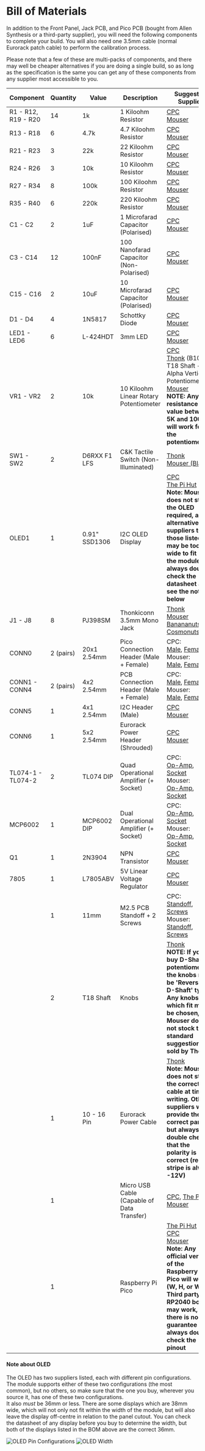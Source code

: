 # Bill of Materials

In addition to the Front Panel, Jack PCB, and Pico PCB (bought from Allen Synthesis or a third-party supplier), you will need the following components to complete your build.
You will also need one 3.5mm cable (normal Eurorack patch cable) to perform the calibration process.  
  
Please note that a few of these are multi-packs of components, and there may well be cheaper alternatives if you are doing a single build, so as long as the specification is the same you can get any of these components from any supplier most accessible to you.

| Component | Quantity | Value | Description | Suggested Supplier
|-|-|-|-|-|
| R1 - R12, R19 - R20 | 14 | 1k | 1 Kiloohm Resistor | [CPC](https://cpc.farnell.com/unbranded/mf25-1k/resistor-0-25w-1-1k/dp/RE03722)<br>[Mouser](https://www.mouser.co.uk/ProductDetail/YAGEO/MF0207FRE52-1K?qs=8uu3sA0mUdvCQE3OPmDzOQ%3D%3D)
|R13 - R18 | 6 | 4.7k | 4.7 Kiloohm Resistor | [CPC](https://cpc.farnell.com/unbranded/mf25-4k7/resistor-0-25w-1-4k7/dp/RE03757)<br>[Mouser](https://www.mouser.co.uk/ProductDetail/TE-Connectivity-Holsworthy/LR1F4K7?qs=ip69W3eHERXYYCvJ5kqIlw%3D%3D)
| R21 - R23 | 3 | 22k | 22 Kiloohm Resistor | [CPC](https://cpc.farnell.com/unbranded/mf25-22k/resistor-0-25w-1-22k/dp/RE03743)<br>[Mouser](https://www.mouser.co.uk/ProductDetail/YAGEO/MFR25SFTE26-20K?qs=xZ%2FP%252Ba9zWqbQbDvFESXcPA%3D%3D)
| R24 - R26 | 3 | 10k | 10 Kiloohm Resistor | [CPC](https://cpc.farnell.com/unbranded/mf25-10k/resistor-0-25w-1-10k/dp/RE03723)<br>[Mouser](https://www.mouser.co.uk/ProductDetail/YAGEO/MFR50SJT-52-10K?qs=xZ%2FP%252Ba9zWqZ4kQrxBn79Xw%3D%3D)
| R27 - R34 | 8 | 100k | 100 Kiloohm Resistor | [CPC](https://cpc.farnell.com/unbranded/mf25-100k/resistor-0-25w-1-100k/dp/RE03724)<br>[Mouser](https://www.mouser.co.uk/ProductDetail/YAGEO/MFR-25FRF52-100K?qs=5furm%2FeQHzRFPw%252B0Jam4HA%3D%3D)
| R35 - R40 | 6 | 220k | 220 Kiloohm Resistor | [CPC](https://cpc.farnell.com/unbranded/mf25-220k/resistor-0-25w-1-220k/dp/RE03744)<br>[Mouser](https://www.mouser.co.uk/ProductDetail/YAGEO/MFR-25FRF52-220K?qs=oAGoVhmvjhyfB1wbipURwA%3D%3D)
| C1 - C2 | 2 | 1uF | 1 Microfarad Capacitor (Polarised)| [CPC](https://cpc.farnell.com/multicomp/mcmhr50v105m4x7/capacitor-1uf-50v-radial-105-deg/dp/CA08237)<br>[Mouser](https://www.mouser.co.uk/ProductDetail/Wurth-Elektronik/860020672005?qs=sGAEpiMZZMvwFf0viD3Y3aZipiehufnXRX2q5wk7uNTcZUT6dWr5eQ%3D%3D)
| C3 - C14 | 12 | 100nF | 100 Nanofarad Capacitor (Non-Polarised)| [CPC](https://cpc.farnell.com/multicomp/mcrr50104x7rk0050/capacitor-100nf-50v/dp/CA06296)<br>[Mouser](https://www.mouser.co.uk/ProductDetail/Vishay-BC-Components/K104K10X7RF53H5?qs=sGAEpiMZZMvsSlwiRhF8qnONkpDJ9RVUIcC8TOH9a1g%3D)
| C15 - C16 | 2 | 10uF | 10 Microfarad Capacitor (Polarised)| [CPC](https://cpc.farnell.com/panasonic/eeueb1j100s/capacitor-10uf-63v-5x11mm/dp/CA08350)<br>[Mouser](https://www.mouser.co.uk/ProductDetail/Wurth-Elektronik/860010572002?qs=sGAEpiMZZMvwFf0viD3Y3aZipiehufnXloYlz5dNHYxyyWV8D0mqrA%3D%3D)
| D1 - D4 | 4 | 1N5817 | Schottky Diode | [CPC](https://cpc.farnell.com/multicomp-pro/1n5817/schottky-rectifier-1a-20v-do-204al/dp/SC15528)<br>[Mouser](https://www.mouser.co.uk/ProductDetail/Diotec-Semiconductor/1N5817?qs=OlC7AqGiEDkUjhPY%2FT8RQg%3D%3D)
| LED1 - LED6 | 6 | L-424HDT | 3mm LED | [CPC](https://cpc.farnell.com/kingbright/l-424hdt/led-flat-top-3mm-red/dp/SC11541)<br>[Mouser](https://www.mouser.co.uk/ProductDetail/Kingbright/WP424IDT?qs=58z0TXQGVSSLYuj%2FWm1qPQ%3D%3D)
| VR1 - VR2 | 2 | 10k | 10 Kiloohm Linear Rotary Potentiometer | [CPC](https://cpc.farnell.com/alps/rk09k11310kb/potentiometer-10k-lin/dp/RE04560)<br>[Thonk](https://www.thonk.co.uk/shop/alpha-9mm-pots-vertical-t18/) (B10K - T18 Shaft - Alpha Vertical Potentiometer)<br>[Mouser](https://www.mouser.co.uk/ProductDetail/BI-Technologies-TT-Electronics/P0915N-QC15BR50K?qs=xIkB7y1OTopOO5PcLc3nGA%3D%3D)<br>**NOTE: Any resistance value between 5K and 100K will work for the potentiometers**
| SW1 - SW2 | 2 | D6RXX F1 LFS | C&K Tactile Switch (Non-Illuminated) | [Thonk](https://www.thonk.co.uk/shop/radio-music-switch/)<br>[Mouser (Black)](https://www.mouser.co.uk/ProductDetail/CK/D6R90F1LFS?qs=WS%2FiepCTwPDejJXcQ7Ir1g%3D%3D&countrycode=US&currencycode=USD)
| OLED1 | 1 | 0.91" SSD1306 | I2C OLED Display | [CPC](https://cpc.farnell.com/winstar/wea012832fwpp3n00000/oled-display-128x32-white-i2c/dp/SC15661)<br>[The Pi Hut](https://thepihut.com/products/0-91-oled-display-module)<br>**Note: Mouser does not stock the OLED required, and alternative suppliers to those listed may be too wide to fit in the module - always double check the datasheet and see the note below**
| J1 - J8 | 8 | PJ398SM | Thonkiconn 3.5mm Mono Jack | [Thonk](https://www.thonk.co.uk/shop/thonkiconn/)<br>[Mouser](https://www.mouser.co.uk/ProductDetail/Adafruit/4031?qs=u16ybLDytRatVTT4ndlXOw%3D%3D)<br>[Banananuts](https://www.thonk.co.uk/shop/bananuts/)<br>[Cosmonuts](https://www.thonk.co.uk/shop/cosmonuts/)
| CONN0 | 2 (pairs) | 20x1 2.54mm | Pico Connection Header (Male + Female) | CPC:<br>[Male](https://cpc.farnell.com/harwin/m22-2012005/header-vertical-1row-20way/dp/CN14644), [Female](https://cpc.farnell.com/multicomp/2212s-20sg-85/socket-pcb-1-row-20way/dp/CN14539)<br>Mouser:<br>[Male](https://www.mouser.co.uk/ProductDetail/Amphenol-FCI/10129378-920001BLF?qs=0lQeLiL1qyYln8p37ftVpg%3D%3D), [Female]([https://www.mouser.co.uk/ProductDetail/TE-Connectivity/2-215300-0?qs=sjGyaCEB9eZSIZ2k7cAg6Q%3D%3D](https://www.mouser.co.uk/ProductDetail/Samtec/CES-120-02-T-S-RA?qs=0lQeLiL1qyZzf%2Fbgtv%2FkJg%3D%3D))
| CONN1 - CONN4 | 2 (pairs) | 4x2 2.54mm | PCB Connection Header (Male + Female) | CPC:<br>[Male](https://cpc.farnell.com/harwin/m20-9980445/header-2row-4way/dp/CN14381), [Female](https://cpc.farnell.com/multicomp/2214s-08sg-85/socket-pcb-2-54mm-2-row-vert-8way/dp/CN18449)<br>Mouser:<br>[Male](https://www.mouser.co.uk/ProductDetail/Amphenol-FCI/10129381-908002BLF?qs=DXv0QSHKF4wp0EFafi7%252BkA%3D%3D), [Female](https://www.mouser.co.uk/ProductDetail/TE-Connectivity/5-534206-4?qs=Eln3I3szM1ldJZZch%252BwNBQ%3D%3D)
| CONN5 | 1 | 4x1 2.54mm | I2C Header (Male) | [CPC](https://cpc.farnell.com/multicomp/2211s-04g/header-1-row-vert-4way/dp/CN14489)<br>[Mouser](https://www.mouser.co.uk/ProductDetail/Samtec/TMS-104-02-T-S?qs=0lQeLiL1qyYGrmA47bgfvw%3D%3D)
| CONN6 | 1 | 5x2 2.54mm | Eurorack Power Header (Shrouded) | [CPC](https://cpc.farnell.com/3m/n2510-6002rb/2-54mm-header-straight-10-way/dp/CN20355)<br>[Mouser](https://www.mouser.co.uk/ProductDetail/Amphenol-FCI/75869-101LF?qs=IfYaNh1cBzKYl6r7KisYeA%3D%3D)
| TL074-1 - TL074-2 | 2 | TL074 DIP | Quad Operational Amplifier (+ Socket) | CPC:<Br>[Op-Amp](https://cpc.farnell.com/texas-instruments/tl074acn/ic-op-amp-quad-jfet-dip14/dp/SC16602), [Socket](https://cpc.farnell.com/unbranded/mc-2227-14-03-f1/socket-ic-dil-0-3-tube-34-14way/dp/SC08125)<br>Mouser:<br>[Op-Amp](https://www.mouser.co.uk/ProductDetail/Texas-Instruments/TL074CNE4?qs=odmYgEirbwzZM%2F3R%2FF4zPw%3D%3D), [Socket](https://www.mouser.co.uk/ProductDetail/TE-Connectivity/1-2199298-3?qs=fK8dlpkaUMtBOtVI99wRlQ%3D%3D)
| MCP6002 | 1 | MCP6002 DIP | Dual Operational Amplifier (+ Socket) | CPC:<br>[Op-Amp](https://cpc.farnell.com/microchip/mcp6002-i-p/ic-op-amp-1-8v-1mhz-dual-pdip8/dp/SC17118), [Socket](https://cpc.farnell.com/multicomp/spc15494/dip-socket-8pos-2row-2-54mm-th/dp/SC15358)<br>Mouser:<br>[Op-Amp](https://www.mouser.co.uk/ProductDetail/Microchip-Technology/MCP6002-I-P?qs=Ux5rHyN1IXStLRM979v6Rg%3D%3D), [Socket](https://www.mouser.co.uk/ProductDetail/Mill-Max/110-41-308-41-001000?qs=dvxwXVM4mZVj1CY1TePuww%3D%3D)
| Q1 | 1 | 2N3904 | NPN Transistor | [CPC](https://cpc.farnell.com/multicomp-pro/2n3904/transistor-npn-to-92/dp/SC15978)<br>[Mouser](https://www.mouser.co.uk/ProductDetail/Diotec-Semiconductor/2N3904?qs=OlC7AqGiEDlYMySw5i2rlg%3D%3D)
| 7805 | 1 | L7805ABV | 5V Linear Voltage Regulator | [CPC](https://cpc.farnell.com/stmicroelectronics/l7805abv/ic-v-reg-5v/dp/SC10586)<br>[Mouser](https://www.mouser.co.uk/ProductDetail/Texas-Instruments/LM7805CT-NOPB?qs=OYMYEaN9QmBS2GvaX6GSkQ%3D%3D)
| | 1 | 11mm | M2.5 PCB Standoff + 2 Screws | CPC:<br>[Standoff](https://cpc.farnell.com/ettinger/05-02-113/spacer-hex-m2-5-11mm-length-brass/dp/PC01763), [Screws](https://cpc.farnell.com/unbranded/pp2m5-6/screw-pan-pozi-m2-5-x-6mm-100pk/dp/FN02140)<br>Mouser:<br>[Standoff](https://www.mouser.co.uk/ProductDetail/Wurth-Elektronik/970110151?qs=byeeYqUIh0MbOZEhnA3K1A%3D%3D), [Screws](https://www.mouser.co.uk/ProductDetail/Keystone-Electronics/29300?qs=H3YudI7YoxU32i5yvk535w%3D%3D)
| | 2 | T18 Shaft | Knobs | [Thonk](https://www.thonk.co.uk/shop/1900h-t18/)<br>**NOTE: If you buy D-Shaft potentiometers, the knobs must be 'Reverse-D-Shaft' type.<br>Any knobs which fit may be chosen, but Mouser does not stock the standard suggestion sold by Thonk**
| | 1 | 10 - 16 Pin | Eurorack Power Cable | [Thonk](https://www.thonk.co.uk/shop/eurorack-power-cables/)<br>**Note: Mouser does not stock the correct cable at time of writing. Other suppliers will provide the correct part, but always double check that the polarity is correct (red stripe is always -12V)**
| | 1 | | Micro USB Cable (Capable of Data Transfer) | [CPC](https://cpc.farnell.com/pro-signal/psg91562/lead-usb-a-male-micro-b-male-black/dp/CS32732), [The Pi Hut](https://thepihut.com/products/usb-to-micro-usb-cable-0-5m)<br>[Mouser](https://www.mouser.co.uk/ProductDetail/Teltonika/PR2US08M?qs=9vOqFld9vZXl90mLcdqZXQ%3D%3D)
| | 1 | | Raspberry Pi Pico | [The Pi Hut](https://thepihut.com/products/raspberry-pi-pico)<br>[CPC](https://cpc.farnell.com/raspberry-pi/raspberry-pi-pico/raspberry-pi-pico-rp2040-mcu-board/dp/SC17106)<br>[Mouser](https://www.mouser.co.uk/ProductDetail/Raspberry-Pi/SC0915?qs=T%252BzbugeAwjgnLi4azxXVFA%3D%3D)<br>**Note: Any official version of the Raspberry Pi Pico will work (W, H, or WH). Third party RP2040 boards may work, but there is no guarantee - always double check the pinout**

#### Note about OLED
The OLED has two suppliers listed, each with different pin configurations. The module supports either of these two configurations (the most common), but no others, so make sure that the one you buy, wherever you source it, has one of these two configurations.  
It also *must* be 36mm or less. There are some displays which are 38mm wide, which will not only not fit within the width of the module, but will also leave the display off-centre in relation to the panel cutout. You can check the datasheet of any display before you buy to determine the width, but both of the displays listed in the BOM above are the correct 36mm.

![OLED Pin Configurations](https://user-images.githubusercontent.com/79809962/145800121-2c88d73b-b4d2-4196-baa1-8628dc327467.png)
![OLED Width](https://user-images.githubusercontent.com/79809962/153423641-4242a637-bd0d-493f-a1f7-94823b07cfd7.png)
